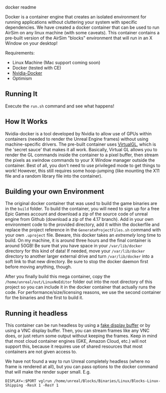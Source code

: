 docker readme


Docker is a container engine that creates an isolated environment for running applications without cluttering your system with specific dependencies. We have created a docker container that can be used to run AirSim on any linux machine (with some caveats). This container contains a pre-built version of the AirSim "blocks" environment that will run in an X Window on your desktop!

Requirements:

* Linux Machine (Mac support coming soon)
* Docker (tested with CE)
* [Nvidia-Docker](https://github.com/NVIDIA/nvidia-docker)
* Optimism



Running It
--------------------
Execute the `run.sh` command and see what happens!



How It Works
--------------------
Nvidia-docker is a tool developed by Nvidia to allow use of GPUs within containers (needed to render the Unreal Engine frames) without using machine-specific drivers. The pre-built container uses [VirtualGL](https://www.virtualgl.org/), which is the 'secret sauce' that makes it all work. Basically, Virtual GL allows you to render the GL commands inside the container to a pixel buffer, then stream the pixels as xwindow commands to your X Window manager outside the container. Best of all, you don't need to use privileged mode to get things to work! However, this still requires some hoop-jumping (like mounting the X11 file and a random library file into the container). 



Building your own Environment
--------------------
The original docker container that was used to build the game binaries are in the `build` folder. To build the container, you will need to sign up for a free Epic Games account and download a zip of the source code of unreal engine from Github (download a zip of the 4.17 branch). Add in your own environment code to the provided directory, add it within the dockerfile and replace the project reference in the `GenerateProjectFiles.sh` command with your own `.uproject` file. Beware, this docker takes an _extremely_ long time to build. On my machine, it is around three hours and the final container is around 50GB! Be sure that you have space in your `/var/lib/docker` directory for this kind of data! If needed, move your `/var/lib/docker` directory to another larger external drive and turn `/var/lib/docker` into a soft link to that new directory. Be sure to stop the docker daemon first before moving anything, though.

After you finally build this mega container, copy the `/home/unreal/out/LinuxNoEditor` folder out into the root directory of this project so you can include it in the docker container that actually runs the code. For performance/size/licensing reasons, we use the second container for the binaries and the first to build it.  

Running it headless
--------------------
This container can be run headless by using a [fake display buffer](https://en.wikipedia.org/wiki/Xvfb) or by using a VNC display buffer. Then, you can stream frames like any VNC does, or just return some output without keeping the frames. Keep in mind that most cloud container engines (GKE, Amazon Cloud, etc.) will not support this, because it requires use of shared resources that most containers are not given access to.

We have not found a way to run Unreal completely headless (where no frame is rendered at all), but you can pass options to the docker command that will make the render super small. E.g.

`DISPLAY=:$PORT vglrun /home/unreal/Blocks/Binaries/Linux/Blocks-Linux-Shipping -ResX 1 -ResY 1`


